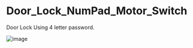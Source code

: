 # Door_Lock_NumPad_Motor_Switch

Door Lock Using 4 letter password.

![image](https://user-images.githubusercontent.com/83703416/225219882-1b57b7f2-2345-4ee8-844d-ee5a341d3bb9.png)
